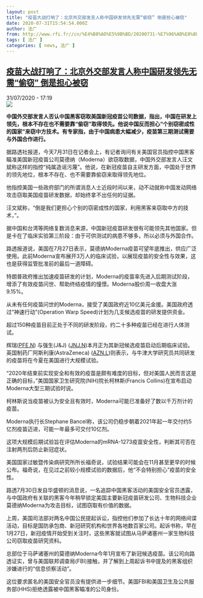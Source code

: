 ```yaml
---
layout: post
title: "疫苗大战打响了：北京外交部发言人称中国研发领先无需“偷窃” 倒是担心被窃"
date: 2020-07-31T15:54:54.000Z
author: 法广
from: http://www.rfi.fr//cn/%E4%B8%AD%E5%9B%BD/20200731-%E7%96%AB%E8%8B%97%E5%A4%A7%E6%88%98%E6%89%93%E5%93%8D%E4%BA%86-%E5%8C%97%E4%BA%AC%E5%A4%96%E4%BA%A4%E9%83%A8%E5%8F%91%E8%A8%80%E4%BA%BA%E7%A7%B0%E4%B8%AD%E5%9B%BD%E7%A0%94%E5%8F%91%E9%A2%86%E5%85%88%E6%97%A0%E9%9C%80-%E5%81%B7%E7%AA%83-%E5%80%92%E6%98%AF%E6%8B%85%E5%BF%83%E8%A2%AB%E7%AA%83
tags: [ 法广 ]
categories: [ news, 法广 ]
---
```

<!--1596210894000-->
[疫苗大战打响了：北京外交部发言人称中国研发领先无需“偷窃” 倒是担心被窃](http://www.rfi.fr//cn/%E4%B8%AD%E5%9B%BD/20200731-%E7%96%AB%E8%8B%97%E5%A4%A7%E6%88%98%E6%89%93%E5%93%8D%E4%BA%86-%E5%8C%97%E4%BA%AC%E5%A4%96%E4%BA%A4%E9%83%A8%E5%8F%91%E8%A8%80%E4%BA%BA%E7%A7%B0%E4%B8%AD%E5%9B%BD%E7%A0%94%E5%8F%91%E9%A2%86%E5%85%88%E6%97%A0%E9%9C%80-%E5%81%B7%E7%AA%83-%E5%80%92%E6%98%AF%E6%8B%85%E5%BF%83%E8%A2%AB%E7%AA%83)
------

<div>
<div>31/07/2020 - 17:19</div><img src="https://s.rfi.fr/media/display/2edde19e-cb07-11ea-939a-005056a98db9/w:310/p:16x9/786faa31541d52f00e3ef0731c8f7776550fb779.jpg"><p><strong>中国外交部发言人否认中国黑客窃取美国新冠疫苗公司数据，指出，中国在研发上领先，根本不存在也不需要靠“偷窃”取得领先。他说中国反而担心“个别窃密成性的国家”来窃中方技术。有专家指，由于中国病患大幅减少，疫苗第三期测试需要与外国合作进行。</strong></p><div class="t-content__body u-clearfix"><div class="m-interstitial"></div><p>据路透社报道，今天7月31日在记者会上，有记者询问有关美国官员指控中国黑客瞄准美国新冠疫苗公司莫德纳（Moderna）欲窃取数据，中国外交部发言人汪文斌称这样的指控“纯属造谣污蔑”。他说，在新冠疫苗自主研发方面，中国处于世界的领先地位，根本不存在、也不需要靠偷窃来取得领先地位。</p><p>他指控美国一些政府部门的所谓消息人士近段时间以来，动不动就称中国发动网络攻击窃取美国疫苗研发数据，却始终拿不出任何的证据。</p><p>汪文斌称，“倒是我们更担心个别的窃密成性的国家，利用黑客来窃取中方的技术，”。</p><p>据中国和台湾等网络复数消息来源，中国新冠疫苗研发很有可能领先其他国家。但是卡在了临床实验第三阶段：由于可供测试的病患不够多，所以必须与外国合作。</p><p>路透报道说，美国在7月27日表示，莫德纳Moderna疫苗可望年底推出，供应广泛使用。此前Moderna宣布展开3万人的临床试验，以展现疫苗的安全性与效果，这也是获得监管批准前的最后一道障碍。</p><p>特朗普政府推出加速疫苗研发的计划，Moderna的疫苗率先进入后期测试阶段，增添了有效疫苗问世、帮助终结疫情的憧憬。Moderna股价周一收盘大涨9.15%。</p><p>从未有任何疫苗问世的Moderna，接受了美国政府近10亿美元金援。美国政府透过“神速行动”(Operation Warp Speed)计划为几支候选疫苗的研发提供资金。</p><p>超过150种疫苗目前正处于不同的研发阶段，约二十多种疫苗已经在进行人体测试。</p><p>辉瑞(<a target="_blank" href="http://www.reuters.com/companies/PFE.N">PFE.N</a>) 与强生(J&J) (<a target="_blank" href="http://www.reuters.com/companies/JNJ.N">JNJ.N</a>)本月正为其新冠候选疫苗启动后期临床试验。英国制药厂阿斯利康(AstraZeneca) (<a target="_blank" href="http://www.reuters.com/companies/AZN.L">AZN.L</a>)则表示，与牛津大学研究员共同研发的疫苗将在今夏在美国进行大规模试验。</p><p>“2020年结束前实现安全和有效的疫苗是颇有难度的目标，但对美国人民而言这是正确的目标，”美国国家卫生研究院(NIH)院长柯林斯(Francis Collins)在宣布启动Moderna大型三期试验时说。</p><p>柯林斯说当疫苗被认为安全且有效时，Moderna可能已准备好了数以千万剂计的疫苗。</p><p>Moderna执行长Stephane Bancel称，该公司仍稳步朝着2021年起一年交付约5亿剂疫苗迈进，可能一年最多可交付10亿剂。</p><p>这项大规模后期试验旨在评估Moderna的mRNA-1273疫苗安全性，判断其可否在注射两剂后防止新冠症状。</p><p>美国国家过敏暨传染病研究所所长福奇说，试验结果可能会在11月甚至更早的时候公布。福奇说，在见过之前较小规模试验的数据后，他“不会特别担心”疫苗的安全性。</p><p>路透7月30日发自华盛顿的消息说，一名追踪中国黑客活动的美国安全官员透露，与中国政府有关联的黑客今年稍早锁定美国主要新冠疫苗研发公司、生物科技企业莫德纳Moderna为攻击目标，试图窃取有价值的数据。</p><p>上周，美国司法部对两名中国公民提起诉讼，指控他们参加了长达十年的网络间谍活动，目标是国防承包商、新冠研究机构和世界各地数百家公司。起诉书称，早在1月27日，新冠疫情开始受到关注时，这些黑客就试图从马萨诸塞州一家生物科技公司窃取疫苗研究资料。</p><p>总部位于马萨诸塞州的莫德纳Moderna今年1月宣布了新冠候选疫苗。该公司向路透证实，曾与美国联邦调查局(FBI)接触，并了解到上周起诉书中提及的黑客组织涉嫌进行的“信息侦察活动”。</p><p>这位要求匿名的美国安全官员没有提供进一步细节。美国FBI和美国卫生及公共服务部(HHS)拒绝透露被中国黑客瞄准的公司身份。</p><div class="o-self-promo o-self-promo--nl o-self-promo--hidden" data-selfpromo-newsletter></div><div class="o-self-promo o-self-promo--app o-self-promo--hidden" data-selfpromo-app></div></div>
</div>
